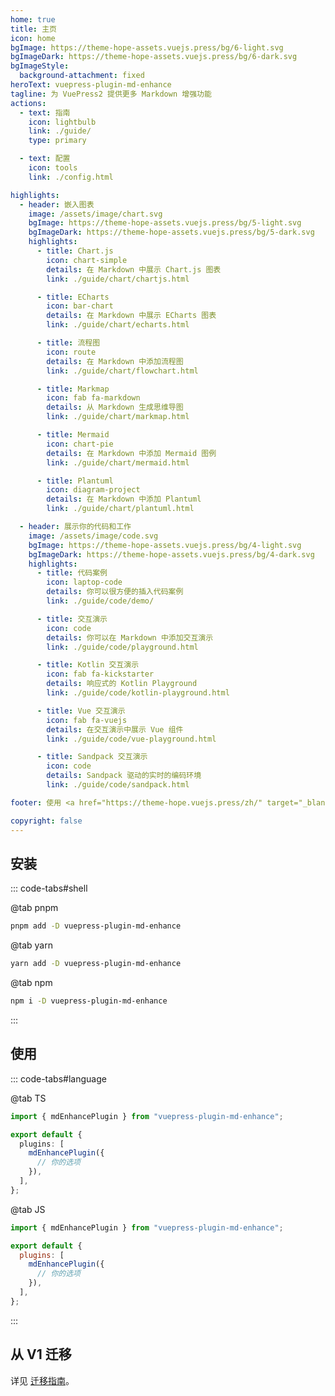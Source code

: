 ```yaml
---
home: true
title: 主页
icon: home
bgImage: https://theme-hope-assets.vuejs.press/bg/6-light.svg
bgImageDark: https://theme-hope-assets.vuejs.press/bg/6-dark.svg
bgImageStyle:
  background-attachment: fixed
heroText: vuepress-plugin-md-enhance
tagline: 为 VuePress2 提供更多 Markdown 增强功能
actions:
  - text: 指南
    icon: lightbulb
    link: ./guide/
    type: primary

  - text: 配置
    icon: tools
    link: ./config.html

highlights:
  - header: 嵌入图表
    image: /assets/image/chart.svg
    bgImage: https://theme-hope-assets.vuejs.press/bg/5-light.svg
    bgImageDark: https://theme-hope-assets.vuejs.press/bg/5-dark.svg
    highlights:
      - title: Chart.js
        icon: chart-simple
        details: 在 Markdown 中展示 Chart.js 图表
        link: ./guide/chart/chartjs.html

      - title: ECharts
        icon: bar-chart
        details: 在 Markdown 中展示 ECharts 图表
        link: ./guide/chart/echarts.html

      - title: 流程图
        icon: route
        details: 在 Markdown 中添加流程图
        link: ./guide/chart/flowchart.html

      - title: Markmap
        icon: fab fa-markdown
        details: 从 Markdown 生成思维导图
        link: ./guide/chart/markmap.html

      - title: Mermaid
        icon: chart-pie
        details: 在 Markdown 中添加 Mermaid 图例
        link: ./guide/chart/mermaid.html

      - title: Plantuml
        icon: diagram-project
        details: 在 Markdown 中添加 Plantuml
        link: ./guide/chart/plantuml.html

  - header: 展示你的代码和工作
    image: /assets/image/code.svg
    bgImage: https://theme-hope-assets.vuejs.press/bg/4-light.svg
    bgImageDark: https://theme-hope-assets.vuejs.press/bg/4-dark.svg
    highlights:
      - title: 代码案例
        icon: laptop-code
        details: 你可以很方便的插入代码案例
        link: ./guide/code/demo/

      - title: 交互演示
        icon: code
        details: 你可以在 Markdown 中添加交互演示
        link: ./guide/code/playground.html

      - title: Kotlin 交互演示
        icon: fab fa-kickstarter
        details: 响应式的 Kotlin Playground
        link: ./guide/code/kotlin-playground.html

      - title: Vue 交互演示
        icon: fab fa-vuejs
        details: 在交互演示中展示 Vue 组件
        link: ./guide/code/vue-playground.html

      - title: Sandpack 交互演示
        icon: code
        details: Sandpack 驱动的实时的编码环境
        link: ./guide/code/sandpack.html

footer: 使用 <a href="https://theme-hope.vuejs.press/zh/" target="_blank">VuePress Theme Hope</a> 主题 | MIT 协议, 版权所有 © 2019-至今 Mr.Hope

copyright: false
---
```


## 安装

::: code-tabs#shell

@tab pnpm

```bash
pnpm add -D vuepress-plugin-md-enhance
```

@tab yarn

```bash
yarn add -D vuepress-plugin-md-enhance
```

@tab npm

```bash
npm i -D vuepress-plugin-md-enhance
```

:::

## 使用

::: code-tabs#language

@tab TS

```ts title=".vuepress/config.ts"
import { mdEnhancePlugin } from "vuepress-plugin-md-enhance";

export default {
  plugins: [
    mdEnhancePlugin({
      // 你的选项
    }),
  ],
};
```

@tab JS

```js title=".vuepress/config.js"
import { mdEnhancePlugin } from "vuepress-plugin-md-enhance";

export default {
  plugins: [
    mdEnhancePlugin({
      // 你的选项
    }),
  ],
};
```

:::

## 从 V1 迁移

详见 [迁移指南](./migration.md)。
